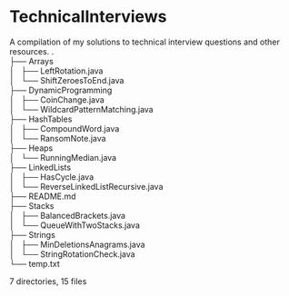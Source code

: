# TechnicalInterviews
A compilation of my solutions to technical interview
questions and other resources.
.  
├── Arrays  
│   ├── LeftRotation.java  
│   └── ShiftZeroesToEnd.java  
├── DynamicProgramming  
│   ├── CoinChange.java  
│   └── WildcardPatternMatching.java  
├── HashTables  
│   ├── CompoundWord.java  
│   └── RansomNote.java  
├── Heaps  
│   └── RunningMedian.java  
├── LinkedLists  
│   ├── HasCycle.java  
│   └── ReverseLinkedListRecursive.java  
├── README.md  
├── Stacks  
│   ├── BalancedBrackets.java  
│   └── QueueWithTwoStacks.java  
├── Strings  
│   ├── MinDeletionsAnagrams.java  
│   └── StringRotationCheck.java  
└── temp.txt  
  
7 directories, 15 files  
